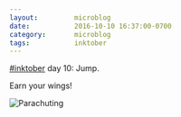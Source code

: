 ```yaml
---
layout:         microblog
date:           2016-10-10 16:37:00-0700
category:       microblog
tags:           inktober
---
```

[#inktober](/tags/inktober) day 10: Jump.

Earn your wings!

![Parachuting](/images/microblog/201610101637.jpg)
